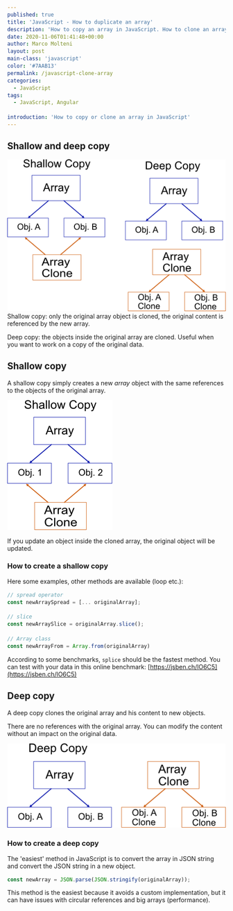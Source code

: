 ```yaml
---
published: true
title: 'JavaScript - How to duplicate an array'
description: 'How to copy an array in JavaScript. How to clone an array in JavaScript. How to copy an array in TypeScript. Examples.'
date: 2020-11-06T01:41:48+00:00
author: Marco Molteni
layout: post
main-class: 'javascript'
color: '#7AAB13'
permalink: /javascript-clone-array
categories:
  - JavaScript
tags:
  - JavaScript, Angular

introduction: 'How to copy or clone an array in JavaScript'
---
```


## Shallow and deep copy
<img src="/assets/img/uploads/2020/js_shallow_deep_copy.png" alt="shallow and deep copy"/>
Shallow copy: only the original array object is cloned, the original content is referenced by the new array.

Deep copy: the objects inside the original array are cloned. Useful when you want to work on a copy of the original data.


## Shallow copy
A shallow copy simply creates a new _array_ object with the same references to the objects of the original array.

<img src="/assets/img/uploads/2020/js_shallow_copy.png" alt="shallow copy"/>

If you update an object inside the cloned array, the original object will be updated.

### How to create a shallow copy

Here some examples, other methods are available (loop etc.):

```javascript
// spread operator
const newArraySpread = [... originalArray];

// slice
const newArraySlice = originalArray.slice();

// Array class
const newArrayFrom = Array.from(originalArray)
```

According to some benchmarks, `splice` should be the fastest method. You can test with your data in this online benchmark: [https://jsben.ch/lO6C5](https://jsben.ch/lO6C5)

## Deep copy
A deep copy clones the original array and his content to new objects.

There are no references with the original array. You can modify the content without an impact on the original data.


<img src="/assets/img/uploads/2020/js_deep_copy.png" alt="deep copy"/>

### How to create a deep copy

The 'easiest' method in JavaScript is to convert the array in JSON string and convert the JSON string in a new object.
```javascript
const newArray = JSON.parse(JSON.stringify(originalArray));
```

This method is the easiest because it avoids a custom implementation, but it can have issues with circular references and big arrays (performance).






